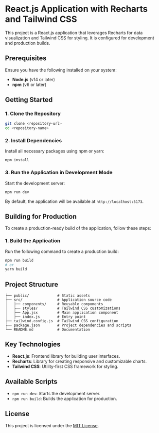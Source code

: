 # React.js Application with Recharts and Tailwind CSS

This project is a React.js application that leverages Recharts for data visualization and Tailwind CSS for styling. It is configured for development and production builds.

## Prerequisites

Ensure you have the following installed on your system:
- **Node.js** (v14 or later)
- **npm** (v6 or later)

## Getting Started

### 1. Clone the Repository

```bash
git clone <repository-url>
cd <repository-name>
```

### 2. Install Dependencies

Install all necessary packages using npm or yarn:

```bash
npm install
```

### 3. Run the Application in Development Mode

Start the development server:

```bash
npm run dev
```

By default, the application will be available at `http://localhost:5173`.

## Building for Production

To create a production-ready build of the application, follow these steps:

### 1. Build the Application

Run the following command to create a production build:

```bash
npm run build
# or
yarn build
```


## Project Structure

```plaintext
├── public/             # Static assets
├── src/                # Application source code
│   ├── components/     # Reusable components
│   ├── styles/         # Tailwind CSS customizations
│   ├── App.jsx         # Main application component
│   ├── index.js        # Entry point
├── tailwind.config.js  # Tailwind CSS configuration
├── package.json        # Project dependencies and scripts
└── README.md           # Documentation
```

## Key Technologies

- **React.js**: Frontend library for building user interfaces.
- **Recharts**: Library for creating responsive and customizable charts.
- **Tailwind CSS**: Utility-first CSS framework for styling.

## Available Scripts

- `npm run dev`: Starts the development server.
- `npm run build`: Builds the application for production.

## License

This project is licensed under the [MIT License](LICENSE).

